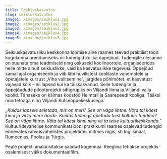 ```yaml
---
title: Seikluskasvatus
slug: seikluskasvatus
image1: /images/seiklus1.jpg
image2: /images/seiklus2.jpg
image3: /images/seiklus3.jpg
image4: /images/seiklus4.jpg
image5: /images/seiklus5.jpg
---
```

Seikluskasvatusliku keskkonna loomise aine raames teevad praktilist tööd kogukonna arendamiseks nii tudengid kui ka õppejõud. Tudengite ülesanne on suunata oma teadmiseid ning oskuseid koolinoortele, organiseerides neile mitte ainult seikluslikke, vaid ka kasvatuslikke tegevusi. Õppejõud samal ajal organiseerib ja viib läbi huvilistest koolilaste vanematele ja õpetajatele kursust „Viha valitsemine“, järgides põhimõtet, et kasvatust vajavad kõik – nii lapsed kui ka täiskasvanud. Selle tudengite ja õppejõudude pilootprojekti sihtgrupiks on Viljandi linna ja Viljandi valla koolid. Tänaseks on käimas koostöö Heimtali ja Saarepeedi kooliga, Tääksi noortetoaga ning Viljandi Kutseõppekeskusega.

_„Kuidas lapsele seletada, mis on meri? See on väga lihtne. Võta tal käest kinni ja vii ta mere äärde. Kuidas tudengit õpetada teist kultuuri tundma? See on väga lihtne. Võta tal käest kinni ning vii ta teise kultuurikeskkonda."_ Kultuuridevahelise kommunikatsiooni praktikumi raames osalevad tudengid erinevates rahvusvahelistes projektides mitmes riigis, sh Inglismaal, Rumeenias, Poolas ja Türgis.

Peale projekti analüüsitakse saadud kogemusi. Reeglina tehakse projektis osalemisest väike dokumentaalfilm.
